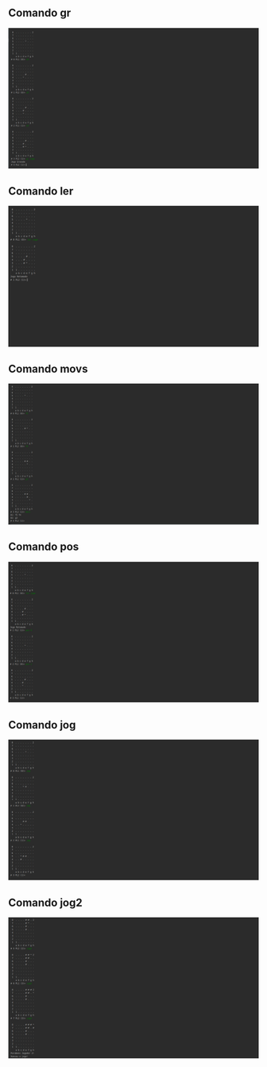 ## Comando gr
![](Imagens/comando_gr.png)

## Comando ler
![](Imagens/comando_ler.png)

## Comando movs
![](Imagens/comando_movs.png)

## Comando pos
![](Imagens/comando_pos.png)

## Comando jog
![](Imagens/comando_jog.png)
## Comando jog2
![](Imagens/comando_jog2.png)
